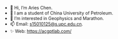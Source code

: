 - 👋 Hi, I’m Aries Chen. 
- 🔭 I am a student of China University of Petroleum.
- 👀 I’m interested in Geophysics and Marathon.
- 📫 Email: s15010125@s.upc.edu.cn.
- ✨ Web: https://acgptlab.com/

<!---
AriesChen-UPC/AriesChen-UPC is a ✨ special ✨ repository because its `README.md` (this file) appears on your GitHub profile.
You can click the Preview link to take a look at your changes.
--->
